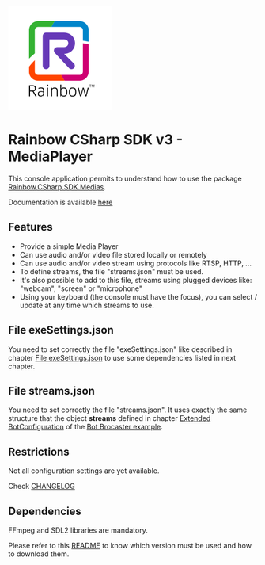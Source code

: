 ![Rainbow](./../../../logo_rainbow.png)

# Rainbow CSharp SDK v3 - MediaPlayer

This console application permits to understand how to use the package [Rainbow.CSharp.SDK.Medias](https://www.nuget.org/packages/Rainbow.CSharp.SDK.Medias/).

Documentation is available [here](https://developers.openrainbow.com/doc/sdk/csharp/medias/lts/guides/001_getting_started)

## Features
- Provide a simple Media Player
- Can use audio and/or video file stored locally or remotely
- Can use audio and/or video stream using protocols like RTSP, HTTP, ...
- To define streams, the file "streams.json" must be used. 
- It's also possible to add to this file, streams using plugged devices like: "webcam", "screen" or "microphone"
- Using your keyboard (the console must have the focus), you can select / update at any time which streams to use.

## File exeSettings.json

You need to set correctly the file "exeSettings.json" like described in chapter [File exeSettings.json](./../../Bot/README.md#exeSettings.json) to use some dependencies listed in next chapter.

## File streams.json

You need to set correctly the file "streams.json". It uses exactly the same structure that the object **streams** defined in chapter [Extended BotConfiguration](./../../Bot/README.md#ExtendedBotConfiguration) of the [Bot Brocaster example](./../../Bot/BotBroadcaster/README.md).

## Restrictions
Not all configuration settings are yet available. 

Check [CHANGELOG](CHANGELOG.md)

## Dependencies

FFmpeg and SDL2 libraries are mandatory.

Please refer to this [README](https://github.com/Rainbow-CPaaS/Rainbow-CSharp-SDK-Samples/blob/master/Binaries/README.md) to know which version must be used and how to download them.